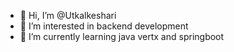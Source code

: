 - 👋 Hi, I’m @Utkalkeshari
- 👀 I’m interested in backend development
- 🌱 I’m currently learning java vertx and springboot
